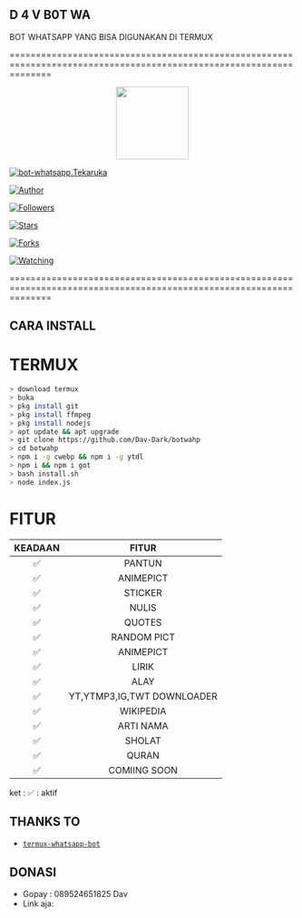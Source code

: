 ## D 4 V B0T WA 
BOT WHATSAPP YANG BISA DIGUNAKAN DI TERMUX

====================================================================================================================

<p align="center">

<img src="https://raw.githubusercontent.com/mhankbarbar/whatsapp-bot/master/media/img/Kaguya.png" width="128" height="128"/>

</p>

<p align="center">

<a href="#"><img title="bot-whatsapp.Tekaruka" src="https://img.shields.io/badge/Whatsapp.Tekaruka Bot-green?colorA=%23ff0000&colorB=%23017e40&style=for-the-badge"></a>

</p>

<p align="center">

<a href="https://github.com/Dav-Dark."><img title="Author" src="https://img.shields.io/badge/Author-Tekaruka-red.svg?style=for-the-badge&logo=github"></a>

</p>

<p align="center">

<a href="https://github.com/Dav-Dark/followers"><img title="Followers" src="https://img.shields.io/github/followers/anonymus?color=blue&style=flat-square"></a>

<a href="https://github.com/Dav-Dark/bot-whatsapp.isukashi/stargazers/"><img title="Stars" src="https://img.shields.io/github/stars/anoynmus/bot-whatsapp.isukashi?color=red&style=flat-square"></a>

<a href="https://github.com/Dav-Dark/bot-whatsapp.isukashi/network/members"><img title="Forks" src="https://img.shields.io/github/forks/anoynmus/bot-whatsapp.isukashi?color=red&style=flat-square"></a>

<a href="https://github.com/Dav-Dark/bot-whatsapp.isukashi/watchers"><img title="Watching" src="https://img.shields.io/github/watchers/anoynmus/bot-whatsapp.isukashi?label=Watchers&color=blue&style=flat-square"></a>

</p>

====================================================================================================================


## CARA INSTALL
# TERMUX
```bash
> download termux
> buka
> pkg install git
> pkg install ffmpeg
> pkg install nodejs
> apt update && apt upgrade
> git clone https://github.com/Dav-Dark/botwahp
> cd botwahp
> npm i -g cwebp && npm i -g ytdl
> npm i && npm i got
> bash install.sh
> node index.js
```


# FITUR

| KEADAAN       |               FITUR     |
| :-----------: | :--------------------------------:  |
|       ✅       |    PANTUN                         |
|       ✅       | ANIMEPICT                         |
|       ✅       | STICKER                           |
|       ✅       | NULIS                             |
|       ✅       | QUOTES                            |
|       ✅       | RANDOM PICT                       |
|       ✅       | ANIMEPICT                         |
|       ✅       | LIRIK                             |
|       ✅       | ALAY                              |
|       ✅       | YT,YTMP3,IG,TWT DOWNLOADER        |
|       ✅       | WIKIPEDIA                         |
|       ✅       | ARTI NAMA                         |
|       ✅       | SHOLAT                            |
|       ✅       | QURAN                             |
|       ✅       | COMIING SOON                      |

ket : ✅ : aktif




## THANKS TO
* [`termux-whatsapp-bot`](https://github.com/fdciabdul/termux-whatsapp-bot)

## DONASI
* Gopay : 089524651825 Dav
* Link aja:
